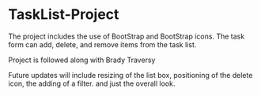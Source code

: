 # TaskList-Project

The project includes the use of BootStrap and BootStrap icons. The task form can add, delete, and remove items from the task list.

Project is followed along with Brady Traversy

Future updates will include resizing of the list box, positioning of the delete icon, the adding of a filter. and just the overall look.
